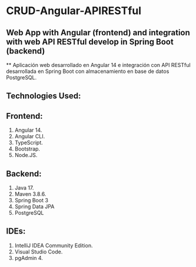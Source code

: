 # CRUD-Angular-APIRESTful
## Web App with Angular (frontend) and integration with web API RESTful develop in Spring Boot (backend)
** Aplicación web desarrollado en Angular 14 e integración con API RESTful desarrollada en Spring Boot con almacenamiento en base de datos PostgreSQL.
## Technologies Used:

Frontend:
------------------
1. Angular 14.
2. Angular CLI.
3. TypeScript.
4. Bootstrap.
5. Node.JS.

Backend:
------------------
1. Java 17.
2. Maven 3.8.6.
3. Spring Boot 3
4. Spring Data JPA
5. PostgreSQL

IDEs:
------------------
1. IntelliJ IDEA Community Edition.
2. Visual Studio Code.
3. pgAdmin 4.
